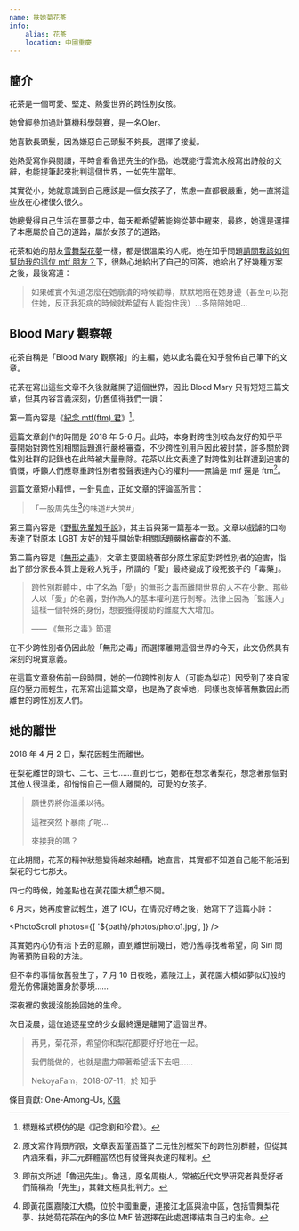 ```yaml
---
name: 扶她菊花茶
info:
    alias: 花茶
    location: 中國重慶
---
```


## 簡介

花茶是一個可愛、堅定、熱愛世界的跨性別女孩。

她曾經參加過計算機科學競賽，是一名OIer。

她喜歡長頭髮，因為嫌惡自己頭髮不夠長，選擇了接髪。

她熱愛寫作與閱讀，平時會看魯迅先生的作品。她既能行雲流水般寫出詩般的文辭，也能提筆起來批判這個世界，一如先生當年。

其實從小，她就意識到自己應該是一個女孩子了，焦慮一直都很嚴重，她一直將這些放在心裡很久很久。

她總覺得自己生活在噩夢之中，每天都希望著能夠從夢中醒來，最終，她還是選擇了本應屬於自己的道路，屬於女孩子的道路。

花茶和她的朋友[雪舞梨花夢](https://one-among.us/profile/xuewulihuameng)一樣，都是很溫柔的人呢。她在知乎問題[請問我該如何幫助我的這位 mtf 朋友？](https://www.zhihu.com/question/274131925/answer/372594163)下，很熱心地給出了自己的回答，她給出了好幾種方案之後，最後寫道：

> 如果確實不知道怎麼在她崩潰的時候勸導，默默地陪在她身邊（甚至可以抱住她，反正我犯病的時候就希望有人能抱住我）…多陪陪她吧…

## Blood Mary 觀察報

花茶自稱是「Blood Mary 觀察報」的主編，她以此名義在知乎發佈自己筆下的文章。

花茶在寫出這些文章不久後就離開了這個世界，因此 Blood Mary 只有短短三篇文章，但其內容含義深刻，仍舊值得我們一讀：

第一篇內容是《[紀念 mtf(ftm) 君](https://zhuanlan.zhihu.com/p/38000835)》[^1]。

這篇文章創作的時間是 2018 年 5-6 月。此時，本身對跨性別較為友好的知乎平臺開始對跨性別相關話題進行嚴格審查，不少跨性別用戶因此被封禁，許多關於跨性別社群的記錄也在此時被大量刪除。花茶以此文表達了對跨性別社群遭到迫害的憤慨，呼籲人們應尊重跨性別者發聲表達內心的權利——無論是 mtf 還是 ftm[^2]。

這篇文章短小精悍，一針見血，正如文章的評論區所言：

> 「一股周先生[^3]的味道#大笑#」

第三篇內容是《[野獸先輩知乎說](https://zhuanlan.zhihu.com/p/38419017)》，其主旨與第一篇基本一致。文章以戲謔的口吻表達了對原本 LGBT 友好的知乎開始對相關話題嚴格審查的不滿。

第二篇內容是《[無形之毒](https://zhuanlan.zhihu.com/p/38173742)》，文章主要圍繞著部分原生家庭對跨性別者的迫害，指出了部分家長本質上是殺人兇手，所謂的「愛」最終變成了殺死孩子的「毒藥」。

> 跨性別群體中，中了名為「愛」的無形之毒而離開世界的人不在少數。那些人以「愛」的名義，對作為人的基本權利進行剝奪。法律上因為「監護人」這樣一個特殊的身份，想要獲得援助的難度大大增加。
>
> —— 《無形之毒》節選

在不少跨性別者仍因此般「無形之毒」而選擇離開這個世界的今天，此文仍然具有深刻的現實意義。

在這篇文章發佈前一段時間，她的一位跨性別友人（可能為梨花）因受到了來自家庭的壓力而輕生，花茶寫出這篇文章，也是為了哀悼她，同樣也哀悼著無數因此而離世的跨性別友人們。

## 她的離世

2018 年 4 月 2 日，梨花因輕生而離世。

在梨花離世的頭七、二七、三七……直到七七，她都在想念著梨花，想念著那個對其他人很溫柔，卻悄悄自己一個人離開的，可愛的女孩子。

> 願世界將你溫柔以待。
>
> 這裡突然下暴雨了呢...
>
> 來接我的嗎？

在此期間，花茶的精神狀態變得越來越糟，她直言，其實都不知道自己能不能活到梨花的七七那天。

四七的時候，她差點也在黃花園大橋[^4]想不開。

6 月末，她再度嘗試輕生，進了 ICU，在情況好轉之後，她寫下了這篇小詩：

<PhotoScroll photos={[
'${path}/photos/photo1.jpg',
]} />

其實她內心仍有活下去的意願，直到離世前幾日，她仍舊尋找著希望，向 Siri 問詢著預防自殺的方法。

但不幸的事情依舊發生了，7 月 10 日夜晚，嘉陵江上，黃花園大橋如夢似幻般的燈光仿佛讓她置身於夢境……

深夜裡的救援沒能挽回她的生命。

次日淩晨，這位追逐星空的少女最終還是離開了這個世界。

> 再見，菊花茶，希望你和梨花都要好好地在一起。
>
> 我們能做的，也就是盡力帶著希望活下去吧……
>
> NekoyaFam，2018-07-11，於 知乎

條目貢獻: One-Among-Us, [K醬](https://github.com/KristallWang)

[^1]: 標題格式模仿的是《記念劉和珍君》。

[^2]: 原文寫作背景所限，文章表面僅涵蓋了二元性別框架下的跨性別群體，但從其內涵來看，非二元群體當然也有發聲與表達的權利。

[^3]: 即前文所述「魯迅先生」。魯迅，原名周樹人，常被近代文學研究者與愛好者們簡稱為「先生」，其雜文極具批判力。

[^4]: 即黃花園嘉陵江大橋，位於中國重慶，連接江北區與渝中區，包括雪舞梨花夢、扶她菊花茶在內的多位 MtF 皆選擇在此處選擇結束自己的生命。

